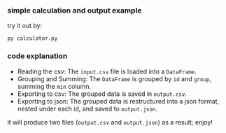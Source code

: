 ### simple calculation and output example
try it out by:
```
py calculator.py
```
### code explanation
- Reading the csv: The `input.csv` file is loaded into a `DataFrame`.
- Grouping and Summing: The `DataFrame` is grouped by `id` and `group`, summing the `min` column.
- Exporting to csv: The grouped data is saved in `output.csv`.
- Exporting to json: The grouped data is restructured into a json format, nested under each id, and saved to `output.json`.

it will produce two files (`output.csv` and `output.json`) as a result; enjoy!
